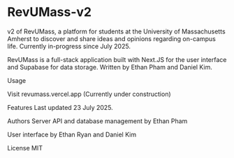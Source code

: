 # RevUMass-v2
v2 of RevUMass, a platform for students at the University of Massachusetts Amherst to discover and share ideas and opinions regarding on-campus life. Currently in-progress since July 2025.

RevUMass is a full-stack application built with Next.JS for the user interface and Supabase for data storage. Written by Ethan Pham and Daniel Kim.

Usage

Visit revumass.vercel.app (Currently under construction)


Features
Last updated 23 July 2025.

Authors
Server API and database management by Ethan Pham

User interface by Ethan Ryan and Daniel Kim

License
MIT
